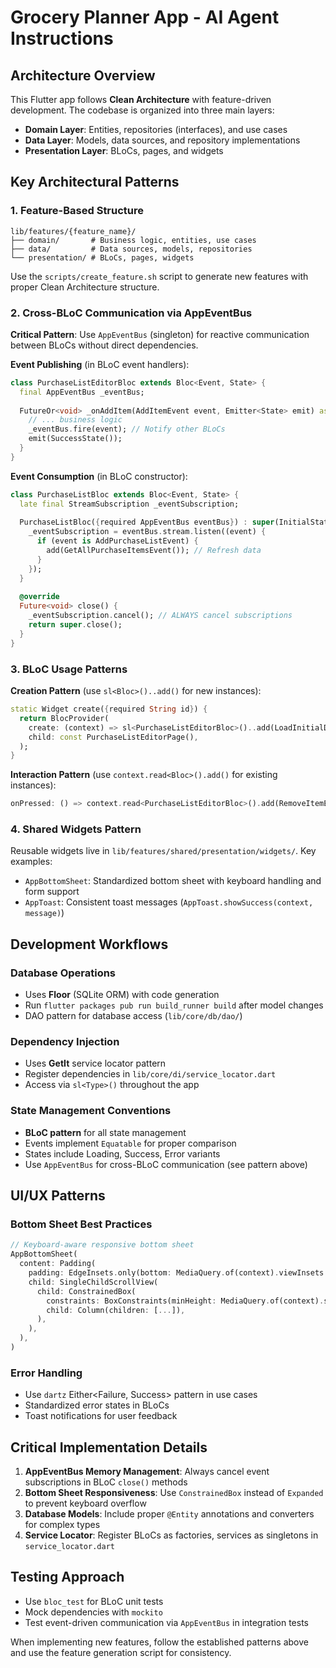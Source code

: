 # Grocery Planner App - AI Agent Instructions

## Architecture Overview

This Flutter app follows **Clean Architecture** with feature-driven development. The codebase is organized into three main layers:

- **Domain Layer**: Entities, repositories (interfaces), and use cases
- **Data Layer**: Models, data sources, and repository implementations  
- **Presentation Layer**: BLoCs, pages, and widgets

## Key Architectural Patterns

### 1. Feature-Based Structure
```
lib/features/{feature_name}/
├── domain/       # Business logic, entities, use cases
├── data/         # Data sources, models, repositories
└── presentation/ # BLoCs, pages, widgets
```

Use the `scripts/create_feature.sh` script to generate new features with proper Clean Architecture structure.

### 2. Cross-BLoC Communication via AppEventBus

**Critical Pattern**: Use `AppEventBus` (singleton) for reactive communication between BLoCs without direct dependencies.

**Event Publishing** (in BLoC event handlers):
```dart
class PurchaseListEditorBloc extends Bloc<Event, State> {
  final AppEventBus _eventBus;
  
  FutureOr<void> _onAddItem(AddItemEvent event, Emitter<State> emit) async {
    // ... business logic
    _eventBus.fire(event); // Notify other BLoCs
    emit(SuccessState());
  }
}
```

**Event Consumption** (in BLoC constructor):
```dart
class PurchaseListBloc extends Bloc<Event, State> {
  late final StreamSubscription _eventSubscription;
  
  PurchaseListBloc({required AppEventBus eventBus}) : super(InitialState()) {
    _eventSubscription = eventBus.stream.listen((event) {
      if (event is AddPurchaseListEvent) {
        add(GetAllPurchaseItemsEvent()); // Refresh data
      }
    });
  }
  
  @override
  Future<void> close() {
    _eventSubscription.cancel(); // ALWAYS cancel subscriptions
    return super.close();
  }
}
```

### 3. BLoC Usage Patterns

**Creation Pattern** (use `sl<Bloc>()..add()` for new instances):
```dart
static Widget create({required String id}) {
  return BlocProvider(
    create: (context) => sl<PurchaseListEditorBloc>()..add(LoadInitialDataEvent(id: id)),
    child: const PurchaseListEditorPage(),
  );
}
```

**Interaction Pattern** (use `context.read<Bloc>().add()` for existing instances):
```dart
onPressed: () => context.read<PurchaseListEditorBloc>().add(RemoveItemEvent(id: item.id))
```

### 4. Shared Widgets Pattern

Reusable widgets live in `lib/features/shared/presentation/widgets/`. Key examples:

- `AppBottomSheet`: Standardized bottom sheet with keyboard handling and form support
- `AppToast`: Consistent toast messages (`AppToast.showSuccess(context, message)`)

## Development Workflows

### Database Operations
- Uses **Floor** (SQLite ORM) with code generation
- Run `flutter packages pub run build_runner build` after model changes
- DAO pattern for database access (`lib/core/db/dao/`)

### Dependency Injection
- Uses **GetIt** service locator pattern
- Register dependencies in `lib/core/di/service_locator.dart`
- Access via `sl<Type>()` throughout the app

### State Management Conventions
- **BLoC pattern** for all state management
- Events implement `Equatable` for proper comparison
- States include Loading, Success, Error variants
- Use `AppEventBus` for cross-BLoC communication (see pattern above)

## UI/UX Patterns

### Bottom Sheet Best Practices
```dart
// Keyboard-aware responsive bottom sheet
AppBottomSheet(
  content: Padding(
    padding: EdgeInsets.only(bottom: MediaQuery.of(context).viewInsets.bottom),
    child: SingleChildScrollView(
      child: ConstrainedBox(
        constraints: BoxConstraints(minHeight: MediaQuery.of(context).size.height * 0.3),
        child: Column(children: [...]),
      ),
    ),
  ),
)
```

### Error Handling
- Use `dartz` Either<Failure, Success> pattern in use cases
- Standardized error states in BLoCs
- Toast notifications for user feedback

## Critical Implementation Details

1. **AppEventBus Memory Management**: Always cancel event subscriptions in BLoC `close()` methods
2. **Bottom Sheet Responsiveness**: Use `ConstrainedBox` instead of `Expanded` to prevent keyboard overflow
3. **Database Models**: Include proper `@Entity` annotations and converters for complex types
4. **Service Locator**: Register BLoCs as factories, services as singletons in `service_locator.dart`

## Testing Approach
- Use `bloc_test` for BLoC unit tests
- Mock dependencies with `mockito`
- Test event-driven communication via `AppEventBus` in integration tests

When implementing new features, follow the established patterns above and use the feature generation script for consistency.

